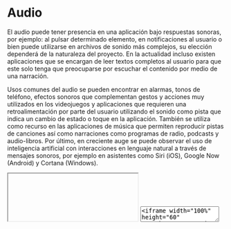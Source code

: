 # Audio

El audio puede tener presencia en una aplicación bajo respuestas sonoras, por ejemplo: al pulsar determinado elemento, en notificaciones al usuario o bien puede utilizarse en archivos de sonido más complejos, su elección dependerá de la naturaleza del proyecto. En la actualidad incluso existen aplicaciones que se encargan de leer textos completos al usuario para que este solo tenga que preocuparse por escuchar el contenido por medio de una narración. 

Usos comunes del audio se pueden encontrar en alarmas, tonos de teléfono, efectos sonoros que complementan gestos y acciones muy utilizados en los videojuegos y aplicaciones que requieren una retroalimentación por parte del usuario utilizando el sonido como pista que indica un cambio de estado o toque en la aplicación. También se utiliza como recurso en las aplicaciones de música que permiten reproducir pistas de canciones así como narraciones como programas de radio, podcasts y audio-libros. Por último, en creciente auge se puede observar el uso de inteligencia artificial con interacciones en lenguaje natural a través de mensajes sonoros, por ejemplo en asistentes como Siri (iOS), Google Now (Android) y Cortana (Windows).


<iframe class="code-preview" height="110px"></iframe>
<textarea class="code-editor" name="code">
<iframe width="100%" height="60" src="https://www.mixcloud.com/widget/iframe/?feed=https%3A%2F%2Fwww.mixcloud.com%2Flowlight%2Fthe-stars-my-destination%2F&hide_cover=1&mini=1&hide_artwork=1&light=1" frameborder="0"></iframe>
</textarea>